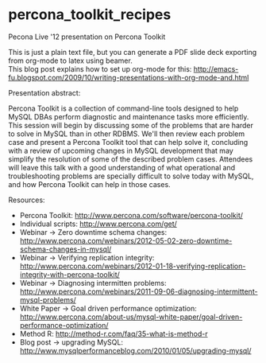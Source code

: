 percona_toolkit_recipes
=======================

Pecona Live '12 presentation on Percona Toolkit

This is just a plain text file, but you can generate a PDF slide deck exporting from org-mode to latex using beamer. 	
This blog post explains how to set up org-mode for this: http://emacs-fu.blogspot.com/2009/10/writing-presentations-with-org-mode-and.html

Presentation abstract: 

Percona Toolkit is a collection of command-line tools designed to help MySQL DBAs perform diagnostic and maintenance tasks more efficiently. This session will begin by discussing some of the problems that are harder to solve in MySQL than in other RDBMS. We'll then review each problem case and present a Percona Toolkit tool that can help solve it, concluding with a review of upcoming changes in MySQL development that may simplify the resolution of some of the described problem cases. Attendees will leave this talk with a good understanding of what operational and troubleshooting problems are specially difficult to solve today with MySQL, and how Percona Toolkit can help in those cases.


Resources: 

- Percona Toolkit: http://www.percona.com/software/percona-toolkit/
- Individual scripts: http://www.percona.com/get/<script-name>
- Webinar -> Zero downtime schema changes: http://www.percona.com/webinars/2012-05-02-zero-downtime-schema-changes-in-mysql/
- Webinar -> Verifying replication integrity: http://www.percona.com/webinars/2012-01-18-verifying-replication-integrity-with-percona-toolkit/
- Webinar -> Diagnosing intermitten problems: http://www.percona.com/webinars/2011-09-06-diagnosing-intermittent-mysql-problems/
- White Paper -> Goal driven performance optimization: http://www.percona.com/about-us/mysql-white-paper/goal-driven-performance-optimization/
- Method R: http://method-r.com/faq/35-what-is-method-r
- Blog post -> upgrading MySQL: http://www.mysqlperformanceblog.com/2010/01/05/upgrading-mysql/